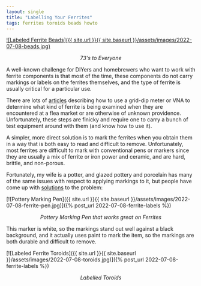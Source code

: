 ```yaml
---
layout: single
title: "Labelling Your Ferrites"
tags: ferrites toroids beads howto
---
```


[![Labeled Ferrite Beads]({{ site.url }}{{ site.baseurl }}/assets/images/2022-07-08-beads.jpg)](/assets/img/2022-07-08-beads.jpg)
*<center>73's to Everyone</center>*

A well-known challenge for DIYers and homebrewers who want to work
with ferrite components is that most of the time, these components do
not carry markings or labels on the ferrites themselves, and the type
of ferrite is usually critical for a particular use.

There are lots of [articles](https://youtu.be/Q95Vwk3kZok) describing
how to use a grid-dip meter or VNA to determine what kind of ferrite
is being examined when they are encountered at a flea market or are
otherwise of unknown providence. Unfortunately, these steps are finicky
and require one to carry a bunch of test equipment around with them
(and know how to use it).

A simpler, more direct solution is to mark the ferrites when you
obtain them in a way that is both easy to read and difficult to
remove. Unfortunately, most ferrites are difficult to mark with
conventional pens or markers since they are usually a mix of ferrite
or iron power and ceramic, and are hard, brittle, and non-porous.

Fortunately, my wife is a potter, and glazed pottery and porcelain has
many of the same issues with respect to applying markings to it, but
people have come up with [solutions](https://artistro.com/products/white-paint-pens-for-rock-painting-stone-ceramic-glass-wood-set-of-5-acrylic-paint-markers-extra-fine-tip) to the problem:

[![Pottery Marking Pen]({{ site.url }}{{ site.baseurl }}/assets/images/2022-07-08-ferrite-pen.jpg)]({% post_url 2022-07-08-ferrite-labels %})
*<center>Pottery Marking Pen that works great on Ferrites</center>*

This marker is white, so the markings stand out well against a black
background, and it actually uses paint to mark the item, so the
markings are both durable and difficult to remove.

[![Labeled Ferrite Toroids]({{ site.url }}{{ site.baseurl }}/assets/images/2022-07-08-toroids.jpg)]({% post_url 2022-07-08-ferrite-labels %})
*<center>Labelled Toroids</center>*

